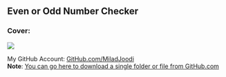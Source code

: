 ## Even or Odd Number Checker




### Cover:
![](https://s8.uupload.ir/files/even-or-odd-number-checker_4yjk.gif)

My GitHub Account: [GitHub.com/MiladJoodi](https://github.com/miladjoodi)  
**Note**: [You can go here to download a single folder or file from GitHub.com](https://minhaskamal.github.io/DownGit/#/home)
